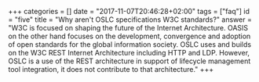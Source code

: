+++
categories = []
date = "2017-11-07T20:46:28+02:00"
tags = ["faq"]
id = "five"
title = "Why aren't OSLC specifications W3C standards?"
answer = "W3C is focused on shaping the future of the Internet Architecture. OASIS on the other hand focuses on the development, convergence and adoption of open standards for the global information society. OSLC uses and builds on the W3C REST Internet Architecture including HTTP and LDP. However, OSLC is a use of the REST architecture in support of lifecycle management tool integration, it does not contribute to that architecture."
+++
